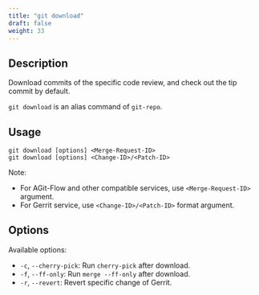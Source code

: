 ```yaml
---
title: "git download"
draft: false
weight: 33
---
```


## Description

Download commits of the specific code review, and check out the tip commit by default.

`git download` is an alias command of `git-repo`.

## Usage

    git download [options] <Merge-Request-ID>
    git download [options] <Change-ID>/<Patch-ID>

Note:

+ For AGit-Flow and other compatible services, use `<Merge-Request-ID>` argument.
+ For Gerrit service, use `<Change-ID>/<Patch-ID>` format argument.


## Options

Available options:

+ `-c`, `--cherry-pick`: Run `cherry-pick` after download.
+ `-f`, `--ff-only`: Run `merge --ff-only` after download.
+ `-r`, `--revert`: Revert specific change of Gerrit.
